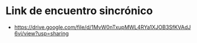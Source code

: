 # Link de encuentro sincrónico
* https://drive.google.com/file/d/1MvW0nTxupMWL4RYa1XJOB3SfKVAdJ6vj/view?usp=sharing